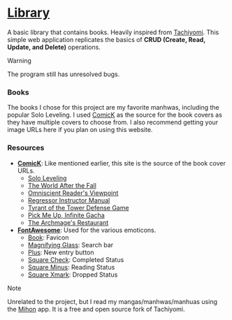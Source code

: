 # [Library](https://enetwarch.github.io/library/)

A basic library that contains books. Heavily inspired from [Tachiyomi](https://github.com/tachiyomiorg). This simple web application replicates the basics of **CRUD (Create, Read, Update, and Delete)** operations. 

> [!WARNING]
> The program still has unresolved bugs.

### Books

The books I chose for this project are my favorite manhwas, including the popular Solo Leveling. I used [ComicK](https://comick.io/) as the source for the book covers as they have multiple covers to choose from. I also recommend getting your image URLs here if you plan on using this website.

### Resources

* [**ComicK**](https://comick.io/): Like mentioned earlier, this site is the source of the book cover URLs.
    * [Solo Leveling](https://meo.comick.pictures/zevXM.jpg)
    * [The World After the Fall](https://meo.comick.pictures/vo82y.jpg)
    * [Omniscient Reader's Viewpoint](https://meo.comick.pictures/qv5oqL.jpg)
    * [Regressor Instructor Manual](https://meo.comick.pictures/W8zM04.jpg)
    * [Tyrant of the Tower Defense Game](https://meo.comick.pictures/br1mL4.jpg)
    * [Pick Me Up, Infinite Gacha](https://meo.comick.pictures/yYxBXn.jpg)
    * [The Archmage's Restaurant](https://meo.comick.pictures/jx802M.jpg)
* [**FontAwesome**](https://fontawesome.com/): Used for the various emoticons.
    * [Book](https://fontawesome.com/icons/book): Favicon
    * [Magnifying Glass](https://fontawesome.com/icons/magnifying-glass): Search bar
    * [Plus](https://fontawesome.com/icons/plus): New entry button
    * [Square Check](https://fontawesome.com/icons/square-check): Completed Status
    * [Square Minus](https://fontawesome.com/icons/square-minus): Reading Status
    * [Square Xmark](https://fontawesome.com/icons/square-xmark): Dropped Status

> [!NOTE]
> Unrelated to the project, but I read my mangas/manhwas/manhuas using the [Mihon](https://mihon.app/) app. It is a free and open source fork of Tachiyomi.